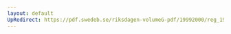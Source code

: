 ```yaml
---
layout: default
UpRedirect: https://pdf.swedeb.se/riksdagen-volumeG-pdf/19992000/reg_19992000/reg_19992000_0537.pdf
---
```

